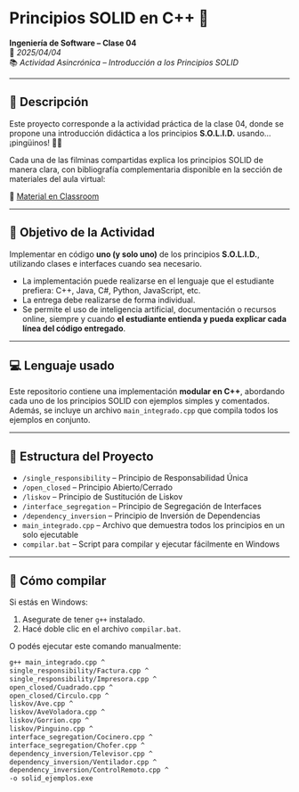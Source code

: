 # Principios SOLID en C++ 🐧

**Ingeniería de Software – Clase 04**  
📅 *2025/04/04*  
📚 *Actividad Asincrónica – Introducción a los Principios SOLID*

---

## 📝 Descripción

Este proyecto corresponde a la actividad práctica de la clase 04, donde se propone una introducción didáctica a los principios **S.O.L.I.D.** usando… ¡pingüinos! 🐧✨

Cada una de las filminas compartidas explica los principios SOLID de manera clara, con bibliografía complementaria disponible en la sección de materiales del aula virtual:

🔗 [Material en Classroom](https://classroom.google.com/c/Njg5NjA1MDE1ODc1/m/Njg5ODYzMDYyMDAx/details)

---

## 🎯 Objetivo de la Actividad

Implementar en código **uno (y solo uno)** de los principios **S.O.L.I.D.**, utilizando clases e interfaces cuando sea necesario.

- La implementación puede realizarse en el lenguaje que el estudiante prefiera: C++, Java, C#, Python, JavaScript, etc.
- La entrega debe realizarse de forma individual.
- Se permite el uso de inteligencia artificial, documentación o recursos online, siempre y cuando **el estudiante entienda y pueda explicar cada línea del código entregado**.

---

## 💻 Lenguaje usado

Este repositorio contiene una implementación **modular en C++**, abordando cada uno de los principios SOLID con ejemplos simples y comentados.  
Además, se incluye un archivo `main_integrado.cpp` que compila todos los ejemplos en conjunto.

---

## 📂 Estructura del Proyecto

- `/single_responsibility` – Principio de Responsabilidad Única
- `/open_closed` – Principio Abierto/Cerrado
- `/liskov` – Principio de Sustitución de Liskov
- `/interface_segregation` – Principio de Segregación de Interfaces
- `/dependency_inversion` – Principio de Inversión de Dependencias
- `main_integrado.cpp` – Archivo que demuestra todos los principios en un solo ejecutable
- `compilar.bat` – Script para compilar y ejecutar fácilmente en Windows

---

## 🚀 Cómo compilar

Si estás en Windows:

1. Asegurate de tener `g++` instalado.
2. Hacé doble clic en el archivo `compilar.bat`.

O podés ejecutar este comando manualmente:

```bash
g++ main_integrado.cpp ^
single_responsibility/Factura.cpp ^
single_responsibility/Impresora.cpp ^
open_closed/Cuadrado.cpp ^
open_closed/Circulo.cpp ^
liskov/Ave.cpp ^
liskov/AveVoladora.cpp ^
liskov/Gorrion.cpp ^
liskov/Pinguino.cpp ^
interface_segregation/Cocinero.cpp ^
interface_segregation/Chofer.cpp ^
dependency_inversion/Televisor.cpp ^
dependency_inversion/Ventilador.cpp ^
dependency_inversion/ControlRemoto.cpp ^
-o solid_ejemplos.exe
